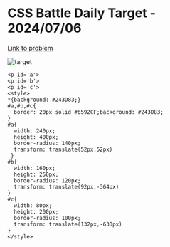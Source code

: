 # CSS Battle Daily Target - 2024/07/06

[Link to problem](https://cssbattle.dev/play/AG82Ayk94Govgkkt7p7L)

![target](https://firebasestorage.googleapis.com/v0/b/cssbattleapp.appspot.com/o/user%2Fummd3POvEDfFyeFvVdOMG3OOrwE2%2Ftargets%2Ftarget_rsbQJry.png?alt=media)

```
<p id='a'>
<p id='b'>
<p id='c'>
<style>
*{background: #243D83;}
#a,#b,#c{
  border: 20px solid #6592CF;background: #243D83;
}
#a{
  width: 240px;
  height: 400px;  
  border-radius: 140px;
  transform: translate(52px,52px)
 }
#b{
  width: 160px;
  height: 250px;
  border-radius: 120px;
  transform: translate(92px,-364px)
}
#c{
  width: 80px;
  height: 200px;
  border-radius: 100px;
  transform: translate(132px,-630px)
}
</style>
```